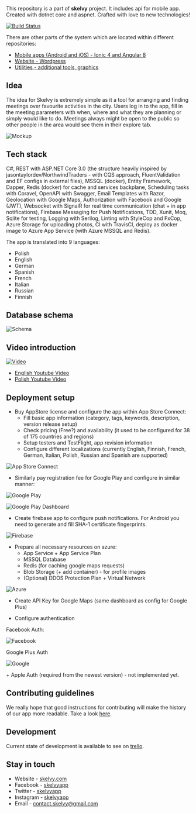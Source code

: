 This repository is a part of **skelvy** project. It includes api for mobile app.
Created with dotnet core and aspnet. Crafted with love to new technologies! 

[![Build Status](https://travis-ci.com/rafalschmidt97/skelvy-api.svg?token=z2Ugw1HzqG3BK6LFW2LT&branch=master)](https://travis-ci.com/rafalschmidt97/skelvy-api)

There are other parts of the system which are located within different repositories:
- [Mobile apps (Android and iOS) - Ionic 4 and Angular 8](https://github.com/rafalschmidt97/skelvy-client)
- [Website - Wordpress](https://github.com/rafalschmidt97/skelvy-website)
- [Utilities - additional tools, graphics](https://github.com/rafalschmidt97/skelvy-utilities)

## Idea

The idea for Skelvy is extremely simple as it a tool for arranging and finding meetings over favourite activities in the city. Users log in to the app, fill in the meeting parameters with when, where and what they are planning or simply would like to do. Meetings always might be open to the public so other people in the area would see them in their explore tab.

![Mockup](docs/mockup.png)

## Tech stack

C#, REST with ASP.NET Core 3.0 (the structure heavily inspired by jasontaylordev/NorthwindTraders - with CQS approach, FluentValidation and EF configs in external files), MSSQL (docker), Entity Framework, Dapper, Redis (docker) for cache and services backplane, Scheduling tasks with Coravel, OpenAPI with Swagger, Email Templates with Razor, Geolocation with Google Maps, Authorization with Facebook and Google (JWT), Websocket with SignalR for real time communication (chat + in app notifications), Firebase Messaging for Push Notifications, TDD, Xunit, Moq, Sqlite for testing, Logging with Serilog, Linting with StyleCop and FxCop, Azure Storage for uploading photos, CI with TravisCI, deploy as docker image to Azure App Service (with Azure MSSQL and Redis).

The app is translated into 9 languages:
- Polish
- English
- German
- Spanish
- French
- Italian
- Russian
- Finnish

## Database schema

![Schema](docs/schema.png)

## Video introduction

[![Video](docs/youtube.png)](https://youtu.be/_uS4fBgzgC4)

- [English Youtube Video](https://youtu.be/_uS4fBgzgC4)
- [Polish Youtube Video](https://youtu.be/kRucIyZtuGA)

## Deployment setup

- Buy AppStore license and configure the app within App Store Connect:
  - Fill basic app information (category, tags, keywords, description, version release setup)
  - Check pricing (Free?) and availability (it used to be configured for 38 of 175 countries and regions)
  - Setup testers and TestFlight, app revision information
  - Configure different localizations (currently English, Finnish, French, German, Italian, Polish, Russian and Spanish are supported)

![App Store Connect](docs/appstore-connect.png)

- Similarly pay registration fee for Google Play and configure in similar manner:

![Google Play](docs/google-play.png)

![Google Play Dashboard](docs/google-play-setup.png)

- Create firebase app to configure push notifications. For Android you need to generate and fill SHA-1 certificate fingerprints.

![Firebase](docs/firebase.png)

- Prepare all necessary resources on azure:
  - App Service + App Service Plan
  - MSSQL Database
  - Redis (for caching google maps requests)
  - Blob Storage (+ add container) - for profile images
  - (Optional) DDOS Protection Plan + Virtual Network
 
![Azure](docs/azure.png)

- Create API Key for Google Maps (same dashboard as config for Google Plus)

- Configure authentication

Facebook Auth:

![Facebook](docs/facebook.png) 

Google Plus Auth

![Google](docs/google-auth-maps.png) 

\+ Apple Auth (required from the newest version) - not implemented yet.

## Contributing guidelines

We really hope that good instructions for contributing will make the history of our app more readable. 
Take a look [here](CONTRIBUTING.md).

## Development

Current state of development is available to see on [trello](https://trello.com/b/MCzNyRJf).

## Stay in touch

* Website - [skelvy.com](https://skelvy.com/)
* Facebook - [skelvyapp](https://facebook.com/skelvyapp/)
* Twitter - [skelvyapp](https://twitter.com/skelvyapp/)
* Instagram - [skelvyapp](https://instagram.com/skelvyapp/)
* Email - [contact.skelvy@gmail.com](mailto:contact.skelvy@gmail.com)
